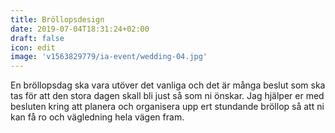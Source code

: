 ```yaml
---
title: Bröllopsdesign
date: 2019-07-04T18:31:24+02:00
draft: false
icon: edit
image: 'v1563829779/ia-event/wedding-04.jpg'
---
```


En bröllopsdag ska vara utöver det vanliga och det är många beslut som ska tas
för att den stora dagen skall bli just så som ni önskar. Jag hjälper er med
besluten kring att planera och organisera upp ert stundande bröllop så att ni
kan få ro och vägledning hela vägen fram.
